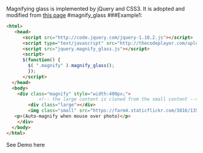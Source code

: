 Magnifying glass is implemented by jQuery and CSS3.
It is adopted and modified from [this page](http://thecodeplayer.com/walkthrough/magnifying-glass-for-images-using-jquery-and-css3)
#magnify_glass
###Example1:
```html
<html>
   <head>
      <script src="http://code.jquery.com/jquery-1.10.2.js"></script>
      <script type="text/javascript" src="http://thecodeplayer.com/uploads/js/prefixfree.js"></script>
      <script src="jquery.magnify_glass.js"></script>
      <script>
      $(function() {
        $( ".magnify" ).magnify_glass();
        });
      </script>
  </head>
  <body>
    <div class="magnify" style="width:400px;">
        	<!-- the large content is cloned from the small content -->
    	<div class="large"></div>
        <img class="small" src="https://farm4.staticflickr.com/3816/13541002244_b09843740e_b.jpg" alt="small"/>
   <p>(Auto-magnify when mouse over photo)</p>
    </div>
  </body>
</html>
```
See Demo here



